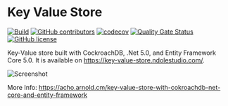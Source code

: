 # Key Value Store

[![Build](https://github.com/AchoArnold/key-value-store/actions/workflows/main.yml/badge.svg)](https://github.com/AchoArnold/key-value-store/actions/workflows/main.yml)
[![GitHub contributors](https://img.shields.io/github/contributors/AchoArnold/key-value-store)](https://github.com/AchoArnold/key-value-store/graphs/contributors)
[![codecov](https://codecov.io/gh/AchoArnold/key-value-store/branch/main/graph/badge.svg?token=JjzbuSYCDv)](https://codecov.io/gh/AchoArnold/key-value-store)
[![Quality Gate Status](https://sonarcloud.io/api/project_badges/measure?project=AchoArnold_key-value-store&metric=alert_status)](https://sonarcloud.io/dashboard?id=AchoArnold_key-value-store)
[![GitHub license](https://img.shields.io/github/license/AchoArnold/key-value-store?color=brightgreen)](https://github.com/AchoArnold/key-value-store/blob/master/LICENSE)

Key-Value store built with CockroachDB, .Net 5.0, and Entity Framework Core 5.0. It is available on https://key-value-store.ndolestudio.com/.

![Screenshot](https://acho.arnold.cm/content/images/size/w2000/2021/11/screenshot-rocks.png)

More Info: https://acho.arnold.cm/key-value-store-with-cokroachdb-net-core-and-entity-framework